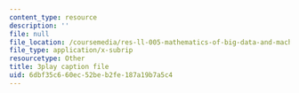```yaml
---
content_type: resource
description: ''
file: null
file_location: /coursemedia/res-ll-005-mathematics-of-big-data-and-machine-learning-january-iap-2020/6dbf35c660ec52beb2fe187a19b7a5c4_moJ7TQb5Fuk.vtt
file_type: application/x-subrip
resourcetype: Other
title: 3play caption file
uid: 6dbf35c6-60ec-52be-b2fe-187a19b7a5c4
---
```

